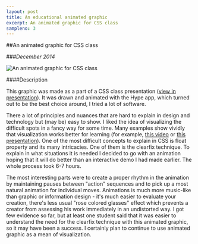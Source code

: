 ```yaml
---
layout: post
title: An educational animated graphic
excerpt: An animated graphic for CSS class
sampleno: 3
---
```


##An animated graphic for CSS class 

###_December 2014_

![An animated graphic for CSS class](http://www.podojdi.ru/presentations/_common/img/css/floats-and-height.gif)

####Description

This graphic was made as a part of a CSS class presentation ([view in presentation](http://goo.gl/ZPHsqS#/81)). It was drawn and animated with the Hype app, which turned out to be the best choice around, I tried a lot of software.

There a lot of principles and nuances that are hard to explain in design and technology but (may be) easy to show. I liked the idea of visualizing the difficult spots in a fancy way for some time. Many examples show vividly that visualization works better for learning (for example, [this video](https://vimeo.com/93206523) or [this presentation](http://pepelsbey.net/pres/web-in-curves/)). One of the most difficult concepts to explain in CSS is float property and its many intricacies. One of them is the clearfix technique. To explain in what situations it is needed I decided to go with an animation hoping that it will do better than an interactive demo I had made earlier. The whole process took 6-7 hours. 

The most interesting parts were to create a proper rhythm in the animation by maintaining pauses between "action" sequences and to pick up a most natural animation for individual moves. Animations is much more music-like than graphic or information design - it's much easier to evaluate your creation, there's less usual "rose colored glasses" effect which prevents a creator from assessing his work immediately in an undistorted way. I got few evidence so far, but at least one student said that it was easier to understand the need for the clearfix technique with this animated graphic, so it may have been a success. I certainly plan to continue to use animated graphic as a mean of visualization.